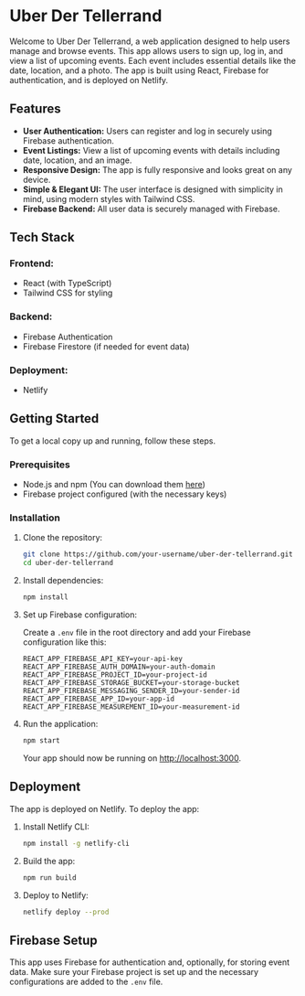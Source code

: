 # Uber Der Tellerrand

Welcome to Uber Der Tellerrand, a web application designed to help users manage and browse events. This app allows users to sign up, log in, and view a list of upcoming events. Each event includes essential details like the date, location, and a photo. The app is built using React, Firebase for authentication, and is deployed on Netlify.

## Features

- **User Authentication:** Users can register and log in securely using Firebase authentication.
- **Event Listings:** View a list of upcoming events with details including date, location, and an image.
- **Responsive Design:** The app is fully responsive and looks great on any device.
- **Simple & Elegant UI:** The user interface is designed with simplicity in mind, using modern styles with Tailwind CSS.
- **Firebase Backend:** All user data is securely managed with Firebase.

## Tech Stack

### Frontend:

- React (with TypeScript)
- Tailwind CSS for styling

### Backend:

- Firebase Authentication
- Firebase Firestore (if needed for event data)

### Deployment:

- Netlify

## Getting Started

To get a local copy up and running, follow these steps.

### Prerequisites

- Node.js and npm (You can download them [here](https://nodejs.org/))
- Firebase project configured (with the necessary keys)

### Installation

1. Clone the repository:

   ```bash
   git clone https://github.com/your-username/uber-der-tellerrand.git
   cd uber-der-tellerrand
   ```

2. Install dependencies:

   ```bash
   npm install
   ```

3. Set up Firebase configuration:

   Create a `.env` file in the root directory and add your Firebase configuration like this:

   ```
   REACT_APP_FIREBASE_API_KEY=your-api-key
   REACT_APP_FIREBASE_AUTH_DOMAIN=your-auth-domain
   REACT_APP_FIREBASE_PROJECT_ID=your-project-id
   REACT_APP_FIREBASE_STORAGE_BUCKET=your-storage-bucket
   REACT_APP_FIREBASE_MESSAGING_SENDER_ID=your-sender-id
   REACT_APP_FIREBASE_APP_ID=your-app-id
   REACT_APP_FIREBASE_MEASUREMENT_ID=your-measurement-id
   ```

4. Run the application:

   ```bash
   npm start
   ```

   Your app should now be running on [http://localhost:3000](http://localhost:3000).

## Deployment

The app is deployed on Netlify. To deploy the app:

1. Install Netlify CLI:

   ```bash
   npm install -g netlify-cli
   ```

2. Build the app:

   ```bash
   npm run build
   ```

3. Deploy to Netlify:

   ```bash
   netlify deploy --prod
   ```

## Firebase Setup

This app uses Firebase for authentication and, optionally, for storing event data. Make sure your Firebase project is set up and the necessary configurations are added to the `.env` file.
